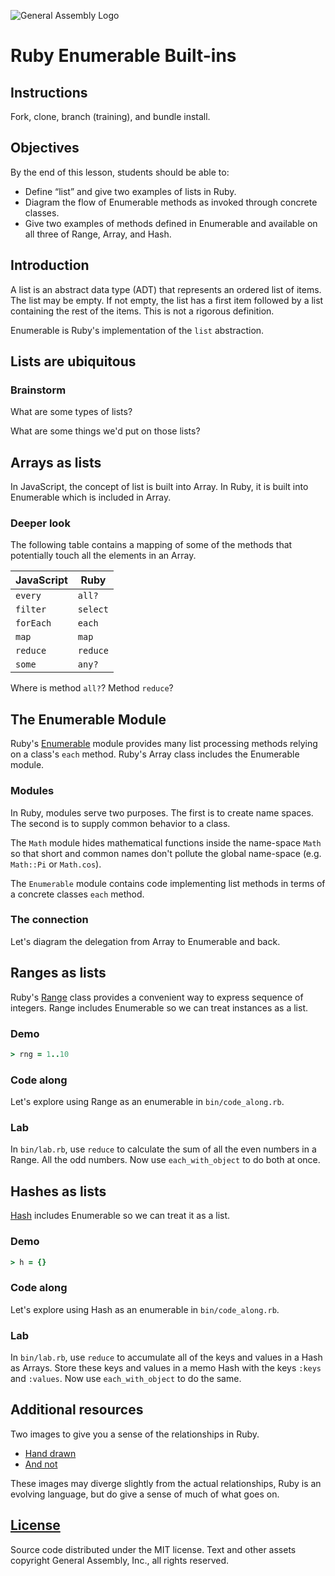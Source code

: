 ![General Assembly Logo](http://i.imgur.com/ke8USTq.png)

# Ruby Enumerable Built-ins

## Instructions

Fork, clone, branch (training), and bundle install.

## Objectives

By the end of this lesson, students should be able to:

- Define “list” and give two examples of lists in Ruby.
- Diagram the flow of Enumerable methods as invoked through concrete classes.
- Give two examples of methods defined in Enumerable and available on all three of Range, Array, and Hash.

## Introduction

A list is an abstract data type (ADT) that represents an ordered list of items.  The list may be empty.  If not empty, the list has a first item followed by a list containing the rest of the items. This is not a rigorous definition.

Enumerable is Ruby's implementation of the `list` abstraction.

## Lists are ubiquitous

### Brainstorm

What are some types of lists?

What are some things we'd put on those lists?

## Arrays as lists

In JavaScript, the concept of list is built into Array. In Ruby, it is built into Enumerable which is included in Array.

### Deeper look

The following table contains a mapping of some of the methods that potentially touch all the elements in an Array.

JavaScript | Ruby
---------- | ----
`every` | `all?`
`filter` | `select`
`forEach` | `each`
`map` | `map`
`reduce` | `reduce`
`some` | `any?`

Where is method `all?`?  Method `reduce`?

## The Enumerable Module

Ruby's [Enumerable](http://ruby-doc.org/core-2.2.3/Enumerable.html) module provides many list processing methods relying on a class's `each` method.  Ruby's Array class includes the Enumerable module.

### Modules

In Ruby, modules serve two purposes.  The first is to create name spaces.  The second is to supply common behavior to a class.

The `Math` module hides mathematical functions inside the name-space `Math` so that short and common names don't pollute the global name-space (e.g. `Math::Pi` or `Math.cos`).

The `Enumerable` module contains code implementing list methods in terms of a concrete classes `each` method.

### The connection

Let's diagram the delegation from Array to Enumerable and back.

## Ranges as lists

Ruby's [Range](http://ruby-doc.org/core-2.2.3/Range.html) class provides a convenient way to express sequence of integers. Range includes Enumerable so we can treat instances as a list.

### Demo

```ruby
> rng = 1..10
```

### Code along

Let's explore using Range as an enumerable in `bin/code_along.rb`.

### Lab

In `bin/lab.rb`, use `reduce` to calculate the sum of all the even numbers in a Range.  All the odd numbers.  Now use `each_with_object` to do both at once.

## Hashes as lists

[Hash](http://ruby-doc.org/core-2.2.3/Hash.html) includes Enumerable so we can treat it as a list.

### Demo

```ruby
> h = {}
```

### Code along

Let's explore using Hash as an enumerable in `bin/code_along.rb`.

### Lab

In `bin/lab.rb`, use `reduce` to accumulate all of the keys and values in a Hash as Arrays.  Store these keys and values in a memo Hash with the keys `:keys` and `:values`.  Now use `each_with_object` to do the same.

## Additional resources

Two images to give you a sense of the relationships in Ruby.

- [Hand drawn](http://farm6.staticflickr.com/5443/10075536704_84aa13676a_o.jpg)
- [And not](http://i.stack.imgur.com/1taqB.png)

These images may diverge slightly from the actual relationships, Ruby is an evolving language, but do give a sense of much of what goes on.

## [License](LICENSE)

Source code distributed under the MIT license. Text and other assets copyright
General Assembly, Inc., all rights reserved.
